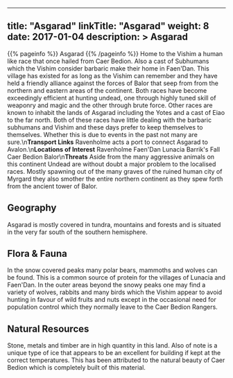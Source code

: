 
---
title: "Asgarad"
linkTitle: "Asgarad"
weight: 8
date: 2017-01-04
description: >
 Asgarad
---

{{% pageinfo %}}
Asgarad
{{% /pageinfo %}}
Home to the Vishim a human like race that once hailed from Caer Bedion.  Also a cast of Subhumans which the Vishim consider barbaric make their home in Faen'Dan. This village has existed for as long as the Vishim can remember and they have held a friendly alliance against the forces of Balor that seep from from the northern and eastern areas of the continent.  Both races have become exceedingly efficient at hunting undead, one through highly tuned skill of weaponry and magic and the other through brute force.  Other races are known to inhabit the lands of Asgarad including the Yotes and a cast of Eiao to the far north. Both of these races have little dealing with the barbaric subhumans and Vishim and these days prefer to keep themselves to themselves. Whether this is due to events in the past not many are sure.\n**Transport Links**  Ravenholme acts a port to connect Asgarad to Avalon.\n**Locations of Interest**  Ravenholme  Faen'Dan  Lunacia  Barrik's Fall  Caer Bedion  Balor\n**Threats**  Aside from the many aggressive animals on this continent Undead are without doubt a major problem to the localised races. Mostly spawning out of the many graves of the ruined human city of Myrgard they also smother the entire northern continent as they spew forth from the ancient tower of Balor.

## Geography


Asgarad is mostly covered in tundra, mountains and forests and is situated in the very far south of the southern hemisphere.
    

## Flora & Fauna


In the snow covered peaks many polar bears, mammoths and wolves can be found. This is a common source of protein for the villages of Lunacia and Faen'Dan. In the outer areas beyond the snowy peaks one may find a variety of wolves, rabbits and many birds which the Vishim appear to avoid hunting in favour of wild fruits and nuts except in the occasional need for population control which they normally leave to the Caer Bedion Rangers.
    

## Natural Resources


Stone, metals and timber are in high quantity in this land. Also of note is a unique type of ice that appears to be an excellent for building if kept at the correct temperatures. This has been attributed to the natural beauty of Caer Bedion which is completely built of this material.
